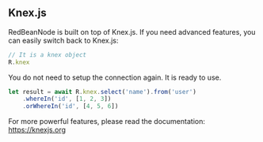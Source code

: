 ## Knex.js

RedBeanNode is built on top of Knex.js. If you need advanced features, you can easily switch back to Knex.js: 

```javascript
// It is a knex object
R.knex
```
You do not need to setup the connection again. It is ready to use.

```javascript
let result = await R.knex.select('name').from('user')
    .whereIn('id', [1, 2, 3])
    .orWhereIn('id', [4, 5, 6])
```


For more powerful features, please read the documentation: https://knexjs.org
